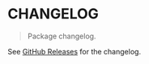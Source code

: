 # CHANGELOG

> Package changelog.

See [GitHub Releases](https://github.com/stdlib-js/datasets-sotu/releases) for the changelog.